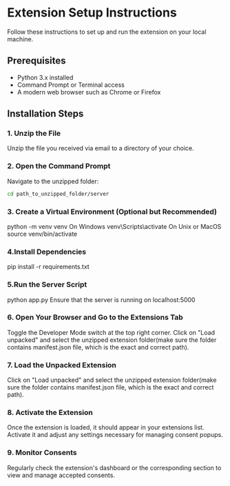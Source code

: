 # Extension Setup Instructions

Follow these instructions to set up and run the extension on your local machine.

## Prerequisites
- Python 3.x installed
- Command Prompt or Terminal access
- A modern web browser such as Chrome or Firefox

## Installation Steps

### 1. Unzip the File
Unzip the file you received via email to a directory of your choice.

### 2. Open the Command Prompt
Navigate to the unzipped folder:
```bash
cd path_to_unzipped_folder/server
```

### 3. Create a Virtual Environment (Optional but Recommended)
python -m venv venv
On Windows
venv\Scripts\activate
On Unix or MacOS
source venv/bin/activate

### 4.Install Dependencies
pip install -r requirements.txt

### 5.Run the Server Script
python app.py
Ensure that the server is running on localhost:5000

### 6. Open Your Browser and Go to the Extensions Tab
Toggle the Developer Mode switch at the top right corner.
Click on "Load unpacked" and select the unzipped extension folder(make sure the folder contains manifest.json file, which is the exact and correct path).

### 7. Load the Unpacked Extension
Click on "Load unpacked" and select the unzipped extension folder(make sure the folder contains manifest.json file, which is the exact and correct path).

### 8. Activate the Extension
Once the extension is loaded, it should appear in your extensions list. Activate it and adjust any settings necessary for managing consent popups.

### 9. Monitor Consents
Regularly check the extension's dashboard or the corresponding section to view and manage accepted consents.
